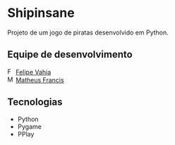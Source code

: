 # Shipinsane

Projeto de um jogo de piratas desenvolvido em Python.

## Equipe de desenvolvimento
<div>
  <div>
    <img width="15" src="https://avatars.githubusercontent.com/u/88905074?v=4" alt="Felipe Vahia" />
    <a href="https://github.com/felipemalli">Felipe Vahia</a>
  </div>

  <div>
    <img width="15" src="https://avatars.githubusercontent.com/u/53090840?v=4" alt="Matheus Francis" />
    <a href="https://github.com/MatheusFrancis">Matheus Francis</a>
  </div>
<div>

## Tecnologias
- Python
- Pygame
- PPlay
